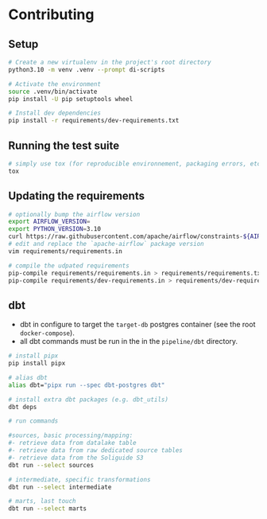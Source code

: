 # Contributing

## Setup

```bash
# Create a new virtualenv in the project's root directory
python3.10 -m venv .venv --prompt di-scripts

# Activate the environment
source .venv/bin/activate
pip install -U pip setuptools wheel

# Install dev dependencies
pip install -r requirements/dev-requirements.txt
```

## Running the test suite

```bash
# simply use tox (for reproducible environnement, packaging errors, etc.)
tox
```

## Updating the requirements

```bash
# optionally bump the airflow version
export AIRFLOW_VERSION=
export PYTHON_VERSION=3.10
curl https://raw.githubusercontent.com/apache/airflow/constraints-${AIRFLOW_VERSION}/constraints-${PYTHON_VERSION}.txt > requirements/constraints.txt
# edit and replace the `apache-airflow` package version
vim requirements/requirements.in

# compile the udpated requirements
pip-compile requirements/requirements.in > requirements/requirements.txt
pip-compile requirements/dev-requirements.in > requirements/dev-requirements.txt
```

## dbt

* dbt in configure to target the `target-db` postgres container (see the root `docker-compose`).
* all dbt commands must be run in the in the `pipeline/dbt` directory.

```bash
# install pipx
pip install pipx

# alias dbt
alias dbt="pipx run --spec dbt-postgres dbt"

# install extra dbt packages (e.g. dbt_utils)
dbt deps

# run commands

#sources, basic processing/mapping:
#- retrieve data from datalake table
#- retrieve data from raw dedicated source tables
#- retrieve data from the Soliguide S3 
dbt run --select sources

# intermediate, specific transformations
dbt run --select intermediate

# marts, last touch
dbt run --select marts
```